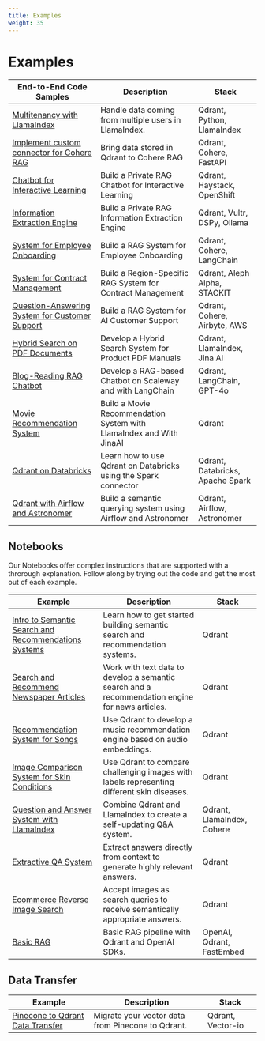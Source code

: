 ```yaml
---
title: Examples
weight: 35
---
```

# Examples

| End-to-End Code Samples                                                                   | Description                                                       | Stack                                       |   
|---------------------------------------------------------------------------------|-------------------------------------------------------------------|---------------------------------------------|
| [Multitenancy with LlamaIndex](../examples/llama-index-multitenancy/)          | Handle data coming from multiple users in LlamaIndex.             | Qdrant, Python, LlamaIndex                  |
| [Implement custom connector for Cohere RAG](../examples/cohere-rag-connector/) | Bring data stored in Qdrant to Cohere RAG                         | Qdrant, Cohere, FastAPI                     |
| [Chatbot for Interactive Learning](../examples/rag-chatbot-red-hat-openshift-haystack/)                                 | Build a Private RAG Chatbot for Interactive Learning              | Qdrant, Haystack, OpenShift                                      |  
| [Information Extraction Engine](../examples/rag-chatbot-vultr-dspy-ollama/)                                 | Build a Private RAG Information Extraction Engine               | Qdrant, Vultr, DSPy, Ollama                                      |  
| [System for Employee Onboarding](../examples/natural-language-search-oracle-cloud-infrastructure-cohere-langchain/)                                 | Build a RAG System for Employee Onboarding               | Qdrant, Cohere, LangChain                                      |  
| [System for Contract Management](../examples/rag-contract-management-stackit-aleph-alpha/)                                 | Build a Region-Specific RAG System for Contract Management              | Qdrant, Aleph Alpha, STACKIT                                      |  
| [Question-Answering System for Customer Support](../examples/rag-customer-support-cohere-airbyte-aws/)                                 | Build a RAG System for AI Customer Support               | Qdrant, Cohere, Airbyte, AWS                                      |  
| [Hybrid Search on PDF Documents](../examples/hybrid-search-llamaindex-jinaai/)                                 | Develop a Hybrid Search System for Product PDF Manuals                | Qdrant, LlamaIndex, Jina AI   
| [Blog-Reading RAG Chatbot](../examples/rag-chatbot-scaleway)                                 | Develop a RAG-based Chatbot on Scaleway and with LangChain                | Qdrant, LangChain, GPT-4o   
| [Movie Recommendation System](../examples/recommendation-system-ovhcloud/)                                 | Build a Movie Recommendation System with LlamaIndex and With JinaAI             | Qdrant |   
| [Qdrant on Databricks](../examples/databricks/)                                                                     | Learn how to use Qdrant on Databricks using the Spark connector     | Qdrant, Databricks, Apache Spark |
| [Qdrant with Airflow and Astronomer](../examples/qdrant-airflow-astronomer/)                                        | Build a semantic querying system using Airflow and Astronomer       | Qdrant, Airflow, Astronomer      |


## Notebooks

Our Notebooks offer complex instructions that are supported with a throrough explanation. Follow along by trying out the code and get the most out of each example.

| Example                                                                                                                                                                                                                               | Description                                                                                     | Stack                      |   
|---------------------------------------------------------------------------------------------------------------------------------------------------------------------------------------------------------------------------------------|-------------------------------------------------------------------------------------------------|----------------------------|
| [Intro to Semantic Search and Recommendations Systems](https://githubtocolab.com/qdrant/examples/blob/master/qdrant_101_getting_started/getting_started.ipynb)                                                                        | Learn how to get started building semantic search and recommendation systems.                   | Qdrant                     | 
| [Search and Recommend Newspaper Articles](https://githubtocolab.com/qdrant/examples/blob/master/qdrant_101_text_data/qdrant_and_text_data.ipynb)                                                                                      | Work with text data to develop a semantic search and a recommendation engine for news articles. | Qdrant                     | 
| [Recommendation System for Songs](https://githubtocolab.com/qdrant/examples/blob/master/qdrant_101_audio_data/03_qdrant_101_audio.ipynb)                                                                                              | Use Qdrant to develop a music recommendation engine based on audio embeddings.                  | Qdrant                     | 
| [Image Comparison System for Skin Conditions](https://colab.research.google.com/github/qdrant/examples/blob/master/qdrant_101_image_data/04_qdrant_101_cv.ipynb)                                                                      | Use Qdrant to compare challenging images with labels representing different skin diseases.      | Qdrant                     | 
| [Question and Answer System with LlamaIndex](https://githubtocolab.com/qdrant/examples/blob/master/llama_index_recency/Qdrant%20and%20LlamaIndex%20%E2%80%94%20A%20new%20way%20to%20keep%20your%20Q%26A%20systems%20up-to-date.ipynb) | Combine Qdrant and LlamaIndex to create a self-updating Q&A system.                             | Qdrant, LlamaIndex, Cohere | 
| [Extractive QA System](https://githubtocolab.com/qdrant/examples/blob/master/extractive_qa/extractive-question-answering.ipynb)                                                                                                       | Extract answers directly from context to generate highly relevant answers.                      | Qdrant                     | 
| [Ecommerce Reverse Image Search](https://githubtocolab.com/qdrant/examples/blob/master/ecommerce_reverse_image_search/ecommerce-reverse-image-search.ipynb)                                                                           | Accept images as search queries to receive semantically appropriate answers.                    | Qdrant                     | 
| [Basic RAG](https://githubtocolab.com/qdrant/examples/blob/master/rag-openai-qdrant/rag-openai-qdrant.ipynb)                                                                                                                          | Basic RAG pipeline with Qdrant and OpenAI SDKs.                                                  | OpenAI, Qdrant, FastEmbed  |

## Data Transfer

| Example                                                                   | Description                                                       | Stack                                       |   
|---------------------------------------------------------------------------------|-------------------------------------------------------------------|---------------------------------------------|
| [Pinecone to Qdrant Data Transfer](https://githubtocolab.com/qdrant/examples/blob/master/data-migration/from-pinecone-to-qdrant.ipynb)                                                                                                                          | Migrate your vector data from Pinecone to Qdrant.                                                 |  Qdrant, Vector-io  |
